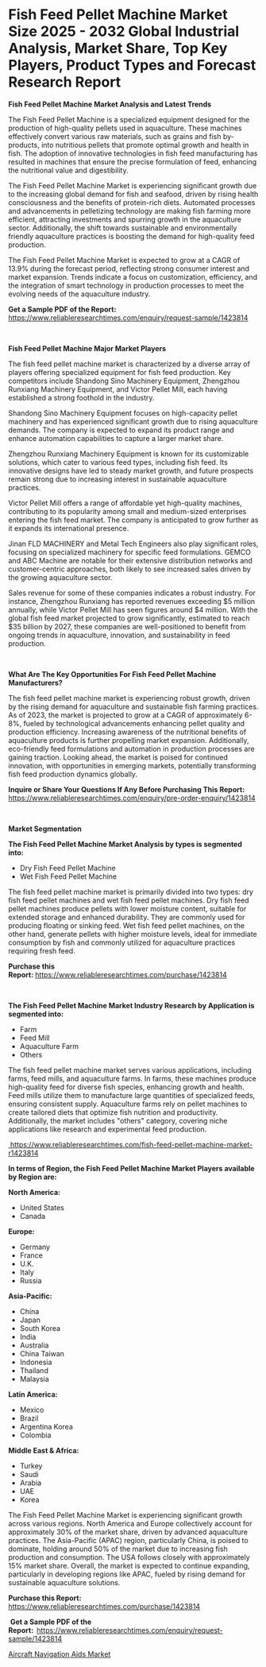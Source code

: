 <p><h1>Fish Feed Pellet Machine Market Size 2025 - 2032 Global Industrial Analysis, Market Share, Top Key Players, Product Types and Forecast Research Report</h1></p><p><strong>Fish Feed Pellet Machine Market Analysis and Latest Trends</strong></p>
<p><p>The Fish Feed Pellet Machine is a specialized equipment designed for the production of high-quality pellets used in aquaculture. These machines effectively convert various raw materials, such as grains and fish by-products, into nutritious pellets that promote optimal growth and health in fish. The adoption of innovative technologies in fish feed manufacturing has resulted in machines that ensure the precise formulation of feed, enhancing the nutritional value and digestibility. </p><p>The Fish Feed Pellet Machine Market is experiencing significant growth due to the increasing global demand for fish and seafood, driven by rising health consciousness and the benefits of protein-rich diets. Automated processes and advancements in pelletizing technology are making fish farming more efficient, attracting investments and spurring growth in the aquaculture sector. Additionally, the shift towards sustainable and environmentally friendly aquaculture practices is boosting the demand for high-quality feed production. </p><p>The Fish Feed Pellet Machine Market is expected to grow at a CAGR of 13.9% during the forecast period, reflecting strong consumer interest and market expansion. Trends indicate a focus on customization, efficiency, and the integration of smart technology in production processes to meet the evolving needs of the aquaculture industry.</p></p>
<p><strong>Get a Sample PDF of the Report:&nbsp;</strong> <a href="https://www.reliableresearchtimes.com/enquiry/request-sample/1423814?utm_campaign=2562&utm_medium=2&utm_source=Github&utm_content=ia&utm_term=22022025&utm_id=fish-feed-pellet-machine">https://www.reliableresearchtimes.com/enquiry/request-sample/1423814</a></p>
<p>&nbsp;</p>
<p><strong>Fish Feed Pellet Machine Major Market Players</strong></p>
<p><p>The fish feed pellet machine market is characterized by a diverse array of players offering specialized equipment for fish feed production. Key competitors include Shandong Sino Machinery Equipment, Zhengzhou Runxiang Machinery Equipment, and Victor Pellet Mill, each having established a strong foothold in the industry.</p><p>Shandong Sino Machinery Equipment focuses on high-capacity pellet machinery and has experienced significant growth due to rising aquaculture demands. The company is expected to expand its product range and enhance automation capabilities to capture a larger market share.</p><p>Zhengzhou Runxiang Machinery Equipment is known for its customizable solutions, which cater to various feed types, including fish feed. Its innovative designs have led to steady market growth, and future prospects remain strong due to increasing interest in sustainable aquaculture practices.</p><p>Victor Pellet Mill offers a range of affordable yet high-quality machines, contributing to its popularity among small and medium-sized enterprises entering the fish feed market. The company is anticipated to grow further as it expands its international presence.</p><p>Jinan FLD MACHINERY and Metal Tech Engineers also play significant roles, focusing on specialized machinery for specific feed formulations. GEMCO and ABC Machine are notable for their extensive distribution networks and customer-centric approaches, both likely to see increased sales driven by the growing aquaculture sector.</p><p>Sales revenue for some of these companies indicates a robust industry. For instance, Zhengzhou Runxiang has reported revenues exceeding $5 million annually, while Victor Pellet Mill has seen figures around $4 million. With the global fish feed market projected to grow significantly, estimated to reach $35 billion by 2027, these companies are well-positioned to benefit from ongoing trends in aquaculture, innovation, and sustainability in feed production.</p></p>
<p>&nbsp;</p>
<p><strong>What Are The Key Opportunities For Fish Feed Pellet Machine Manufacturers?</strong></p>
<p><p>The fish feed pellet machine market is experiencing robust growth, driven by the rising demand for aquaculture and sustainable fish farming practices. As of 2023, the market is projected to grow at a CAGR of approximately 6-8%, fueled by technological advancements enhancing pellet quality and production efficiency. Increasing awareness of the nutritional benefits of aquaculture products is further propelling market expansion. Additionally, eco-friendly feed formulations and automation in production processes are gaining traction. Looking ahead, the market is poised for continued innovation, with opportunities in emerging markets, potentially transforming fish feed production dynamics globally.</p></p>
<p><strong>Inquire or Share Your Questions If Any Before Purchasing This Report:</strong> <a href="https://www.reliableresearchtimes.com/enquiry/pre-order-enquiry/1423814?utm_campaign=2562&utm_medium=2&utm_source=Github&utm_content=ia&utm_term=22022025&utm_id=fish-feed-pellet-machine">https://www.reliableresearchtimes.com/enquiry/pre-order-enquiry/1423814</a></p>
<p>&nbsp;</p>
<p><strong>Market Segmentation</strong></p>
<p><strong>The Fish Feed Pellet Machine Market Analysis by types is segmented into:</strong></p>
<p><ul><li>Dry Fish Feed Pellet Machine</li><li>Wet Fish Feed Pellet Machine</li></ul></p>
<p><p>The fish feed pellet machine market is primarily divided into two types: dry fish feed pellet machines and wet fish feed pellet machines. Dry fish feed pellet machines produce pellets with lower moisture content, suitable for extended storage and enhanced durability. They are commonly used for producing floating or sinking feed. Wet fish feed pellet machines, on the other hand, generate pellets with higher moisture levels, ideal for immediate consumption by fish and commonly utilized for aquaculture practices requiring fresh feed.</p></p>
<p><strong>Purchase this Report:&nbsp;</strong><a href="https://www.reliableresearchtimes.com/purchase/1423814?utm_campaign=2562&utm_medium=2&utm_source=Github&utm_content=ia&utm_term=22022025&utm_id=fish-feed-pellet-machine">https://www.reliableresearchtimes.com/purchase/1423814</a></p>
<p>&nbsp;</p>
<p><strong>The Fish Feed Pellet Machine Market Industry Research by Application is segmented into:</strong></p>
<p><ul><li>Farm</li><li>Feed Mill</li><li>Aquaculture Farm</li><li>Others</li></ul></p>
<p><p>The fish feed pellet machine market serves various applications, including farms, feed mills, and aquaculture farms. In farms, these machines produce high-quality feed for diverse fish species, enhancing growth and health. Feed mills utilize them to manufacture large quantities of specialized feeds, ensuring consistent supply. Aquaculture farms rely on pellet machines to create tailored diets that optimize fish nutrition and productivity. Additionally, the market includes "others" category, covering niche applications like research and experimental feed production.</p></p>
<p><a href="https://www.reliableresearchtimes.com/fish-feed-pellet-machine-market-r1423814?utm_campaign=2562&utm_medium=2&utm_source=Github&utm_content=ia&utm_term=22022025&utm_id=fish-feed-pellet-machine">&nbsp;https://www.reliableresearchtimes.com/fish-feed-pellet-machine-market-r1423814</a></p>
<p><strong>In terms of Region, the Fish Feed Pellet Machine Market Players available by Region are:</strong></p>
<p>
    <p> <strong> North America: </strong>
        <ul>
            <li>United States</li>
            <li>Canada</li>
        </ul>
        </p> 
    <p> <strong> Europe: </strong>
        <ul>
            <li>Germany</li>
            <li>France</li>
            <li>U.K.</li>
            <li>Italy</li>
            <li>Russia</li>
        </ul>
        </p> 
    <p> <strong> Asia-Pacific: </strong>
        <ul>
            <li>China</li>
            <li>Japan</li>
            <li>South Korea</li>
            <li>India</li>
            <li>Australia</li>
            <li>China Taiwan</li>
            <li>Indonesia</li>
            <li>Thailand</li>
            <li>Malaysia</li>
        </ul>
        </p> 
    <p> <strong> Latin America: </strong>
        <ul>
            <li>Mexico</li>
            <li>Brazil</li>
            <li>Argentina Korea</li>
            <li>Colombia</li>
        </ul>
        </p> 
    <p> <strong> Middle East & Africa: </strong>
        <ul>
            <li>Turkey</li>
            <li>Saudi</li>
            <li>Arabia</li>
            <li>UAE</li>
            <li>Korea</li>
        </ul>
    </p>
    </p>
<p><p>The Fish Feed Pellet Machine Market is experiencing significant growth across various regions. North America and Europe collectively account for approximately 30% of the market share, driven by advanced aquaculture practices. The Asia-Pacific (APAC) region, particularly China, is poised to dominate, holding around 50% of the market due to increasing fish production and consumption. The USA follows closely with approximately 15% market share. Overall, the market is expected to continue expanding, particularly in developing regions like APAC, fueled by rising demand for sustainable aquaculture solutions.</p></p>
<p><strong>Purchase this Report: </strong><a href="https://www.reliableresearchtimes.com/purchase/1423814?utm_campaign=2562&utm_medium=2&utm_source=Github&utm_content=ia&utm_term=22022025&utm_id=fish-feed-pellet-machine">https://www.reliableresearchtimes.com/purchase/1423814</a></p>
<p>&nbsp;<strong>Get a Sample PDF of the Report:&nbsp;&nbsp;</strong><a href="https://www.reliableresearchtimes.com/enquiry/request-sample/1423814?utm_campaign=2562&utm_medium=2&utm_source=Github&utm_content=ia&utm_term=22022025&utm_id=fish-feed-pellet-machine">https://www.reliableresearchtimes.com/enquiry/request-sample/1423814</a></p>
<p><strong></strong></p>
<p><p><a href="https://github.com/abuugjetaj/Market-Research-Report-List-1/blob/main/aircraft-navigation-aids-market.md?utm_campaign=2562&utm_medium=2&utm_source=Github&utm_content=ia&utm_term=22022025&utm_id=fish-feed-pellet-machine">Aircraft Navigation Aids Market</a></p></p>
